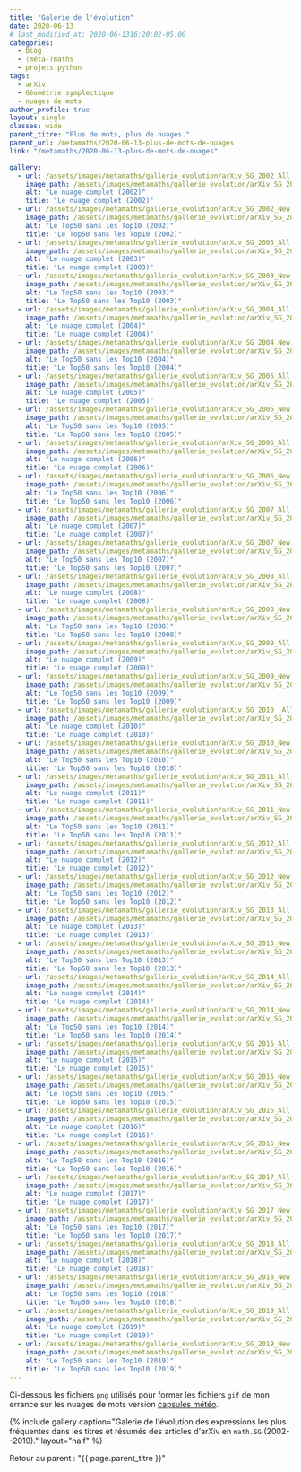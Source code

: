 ```yaml
---
title: "Galerie de l'évolution"
date: 2020-06-13
# last_modified_at: 2020-06-1316:20:02-05:00
categories:
  - blog
  - (méta-)maths
  - projets python
tags:
  - arXiv
  - Géométrie symplectique
  - nuages de mots
author_profile: true
layout: single
classes: wide
parent_titre: "Plus de mots, plus de nuages."
parent_url: /metamaths/2020-06-13-plus-de-mots-de-nuages
link: "/metamaths/2020-06-13-plus-de-mots-de-nuages"

gallery:
  - url: /assets/images/metamaths/gallerie_evolution/arXiv_SG_2002_All.png
    image_path: /assets/images/metamaths/gallerie_evolution/arXiv_SG_2002_All.png
    alt: "Le nuage complet (2002)"
    title: "Le nuage complet (2002)"
  - url: /assets/images/metamaths/gallerie_evolution/arXiv_SG_2002_New.png
    image_path: /assets/images/metamaths/gallerie_evolution/arXiv_SG_2002_New.png
    alt: "Le Top50 sans les Top10 (2002)"
    title: "Le Top50 sans les Top10 (2002)"
  - url: /assets/images/metamaths/gallerie_evolution/arXiv_SG_2003_All.png
    image_path: /assets/images/metamaths/gallerie_evolution/arXiv_SG_2003_All.png
    alt: "Le nuage complet (2003)"
    title: "Le nuage complet (2003)"
  - url: /assets/images/metamaths/gallerie_evolution/arXiv_SG_2003_New.png
    image_path: /assets/images/metamaths/gallerie_evolution/arXiv_SG_2003_New.png
    alt: "Le Top50 sans les Top10 (2003)"
    title: "Le Top50 sans les Top10 (2003)"
  - url: /assets/images/metamaths/gallerie_evolution/arXiv_SG_2004_All.png
    image_path: /assets/images/metamaths/gallerie_evolution/arXiv_SG_2004_All.png
    alt: "Le nuage complet (2004)"
    title: "Le nuage complet (2004)"
  - url: /assets/images/metamaths/gallerie_evolution/arXiv_SG_2004_New.png
    image_path: /assets/images/metamaths/gallerie_evolution/arXiv_SG_2004_New.png
    alt: "Le Top50 sans les Top10 (2004)"
    title: "Le Top50 sans les Top10 (2004)"
  - url: /assets/images/metamaths/gallerie_evolution/arXiv_SG_2005_All.png
    image_path: /assets/images/metamaths/gallerie_evolution/arXiv_SG_2005_All.png
    alt: "Le nuage complet (2005)"
    title: "Le nuage complet (2005)"
  - url: /assets/images/metamaths/gallerie_evolution/arXiv_SG_2005_New.png
    image_path: /assets/images/metamaths/gallerie_evolution/arXiv_SG_2005_New.png
    alt: "Le Top50 sans les Top10 (2005)"
    title: "Le Top50 sans les Top10 (2005)"
  - url: /assets/images/metamaths/gallerie_evolution/arXiv_SG_2006_All.png
    image_path: /assets/images/metamaths/gallerie_evolution/arXiv_SG_2006_All.png
    alt: "Le nuage complet (2006)"
    title: "Le nuage complet (2006)"
  - url: /assets/images/metamaths/gallerie_evolution/arXiv_SG_2006_New.png
    image_path: /assets/images/metamaths/gallerie_evolution/arXiv_SG_2006_New.png
    alt: "Le Top50 sans les Top10 (2006)"
    title: "Le Top50 sans les Top10 (2006)"
  - url: /assets/images/metamaths/gallerie_evolution/arXiv_SG_2007_All.png
    image_path: /assets/images/metamaths/gallerie_evolution/arXiv_SG_2007_All.png
    alt: "Le nuage complet (2007)"
    title: "Le nuage complet (2007)"
  - url: /assets/images/metamaths/gallerie_evolution/arXiv_SG_2007_New.png
    image_path: /assets/images/metamaths/gallerie_evolution/arXiv_SG_2007_New.png
    alt: "Le Top50 sans les Top10 (2007)"
    title: "Le Top50 sans les Top10 (2007)"
  - url: /assets/images/metamaths/gallerie_evolution/arXiv_SG_2008_All.png
    image_path: /assets/images/metamaths/gallerie_evolution/arXiv_SG_2008_All.png
    alt: "Le nuage complet (2008)"
    title: "Le nuage complet (2008)"
  - url: /assets/images/metamaths/gallerie_evolution/arXiv_SG_2008_New.png
    image_path: /assets/images/metamaths/gallerie_evolution/arXiv_SG_2008_New.png
    alt: "Le Top50 sans les Top10 (2008)"
    title: "Le Top50 sans les Top10 (2008)"
  - url: /assets/images/metamaths/gallerie_evolution/arXiv_SG_2009_All.png
    image_path: /assets/images/metamaths/gallerie_evolution/arXiv_SG_2009_All.png
    alt: "Le nuage complet (2009)"
    title: "Le nuage complet (2009)"
  - url: /assets/images/metamaths/gallerie_evolution/arXiv_SG_2009_New.png
    image_path: /assets/images/metamaths/gallerie_evolution/arXiv_SG_2009_New.png
    alt: "Le Top50 sans les Top10 (2009)"
    title: "Le Top50 sans les Top10 (2009)"
  - url: /assets/images/metamaths/gallerie_evolution/arXiv_SG_2010 _All.png
    image_path: /assets/images/metamaths/gallerie_evolution/arXiv_SG_2010_All.png
    alt: "Le nuage complet (2010)"
    title: "Le nuage complet (2010)"
  - url: /assets/images/metamaths/gallerie_evolution/arXiv_SG_2010_New.png
    image_path: /assets/images/metamaths/gallerie_evolution/arXiv_SG_2010_New.png
    alt: "Le Top50 sans les Top10 (2010)"
    title: "Le Top50 sans les Top10 (2010)"
  - url: /assets/images/metamaths/gallerie_evolution/arXiv_SG_2011_All.png
    image_path: /assets/images/metamaths/gallerie_evolution/arXiv_SG_2011_All.png
    alt: "Le nuage complet (2011)"
    title: "Le nuage complet (2011)"
  - url: /assets/images/metamaths/gallerie_evolution/arXiv_SG_2011_New.png
    image_path: /assets/images/metamaths/gallerie_evolution/arXiv_SG_2011_New.png
    alt: "Le Top50 sans les Top10 (2011)"
    title: "Le Top50 sans les Top10 (2011)"
  - url: /assets/images/metamaths/gallerie_evolution/arXiv_SG_2012_All.png
    image_path: /assets/images/metamaths/gallerie_evolution/arXiv_SG_2012_All.png
    alt: "Le nuage complet (2012)"
    title: "Le nuage complet (2012)"
  - url: /assets/images/metamaths/gallerie_evolution/arXiv_SG_2012_New.png
    image_path: /assets/images/metamaths/gallerie_evolution/arXiv_SG_2012_New.png
    alt: "Le Top50 sans les Top10 (2012)"
    title: "Le Top50 sans les Top10 (2012)"
  - url: /assets/images/metamaths/gallerie_evolution/arXiv_SG_2013_All.png
    image_path: /assets/images/metamaths/gallerie_evolution/arXiv_SG_2013_All.png
    alt: "Le nuage complet (2013)"
    title: "Le nuage complet (2013)"
  - url: /assets/images/metamaths/gallerie_evolution/arXiv_SG_2013_New.png
    image_path: /assets/images/metamaths/gallerie_evolution/arXiv_SG_2013_New.png
    alt: "Le Top50 sans les Top10 (2013)"
    title: "Le Top50 sans les Top10 (2013)"
  - url: /assets/images/metamaths/gallerie_evolution/arXiv_SG_2014_All.png
    image_path: /assets/images/metamaths/gallerie_evolution/arXiv_SG_2014_All.png
    alt: "Le nuage complet (2014)"
    title: "Le nuage complet (2014)"
  - url: /assets/images/metamaths/gallerie_evolution/arXiv_SG_2014_New.png
    image_path: /assets/images/metamaths/gallerie_evolution/arXiv_SG_2014_New.png
    alt: "Le Top50 sans les Top10 (2014)"
    title: "Le Top50 sans les Top10 (2014)"
  - url: /assets/images/metamaths/gallerie_evolution/arXiv_SG_2015_All.png
    image_path: /assets/images/metamaths/gallerie_evolution/arXiv_SG_2015_All.png
    alt: "Le nuage complet (2015)"
    title: "Le nuage complet (2015)"
  - url: /assets/images/metamaths/gallerie_evolution/arXiv_SG_2015_New.png
    image_path: /assets/images/metamaths/gallerie_evolution/arXiv_SG_2015_New.png
    alt: "Le Top50 sans les Top10 (2015)"
    title: "Le Top50 sans les Top10 (2015)"
  - url: /assets/images/metamaths/gallerie_evolution/arXiv_SG_2016_All.png
    image_path: /assets/images/metamaths/gallerie_evolution/arXiv_SG_2016_All.png
    alt: "Le nuage complet (2016)"
    title: "Le nuage complet (2016)"
  - url: /assets/images/metamaths/gallerie_evolution/arXiv_SG_2016_New.png
    image_path: /assets/images/metamaths/gallerie_evolution/arXiv_SG_2016_New.png
    alt: "Le Top50 sans les Top10 (2016)"
    title: "Le Top50 sans les Top10 (2016)"
  - url: /assets/images/metamaths/gallerie_evolution/arXiv_SG_2017_All.png
    image_path: /assets/images/metamaths/gallerie_evolution/arXiv_SG_2017_All.png
    alt: "Le nuage complet (2017)"
    title: "Le nuage complet (2017)"
  - url: /assets/images/metamaths/gallerie_evolution/arXiv_SG_2017_New.png
    image_path: /assets/images/metamaths/gallerie_evolution/arXiv_SG_2017_New.png
    alt: "Le Top50 sans les Top10 (2017)"
    title: "Le Top50 sans les Top10 (2017)"
  - url: /assets/images/metamaths/gallerie_evolution/arXiv_SG_2018_All.png
    image_path: /assets/images/metamaths/gallerie_evolution/arXiv_SG_2018_All.png
    alt: "Le nuage complet (2018)"
    title: "Le nuage complet (2018)"
  - url: /assets/images/metamaths/gallerie_evolution/arXiv_SG_2018_New.png
    image_path: /assets/images/metamaths/gallerie_evolution/arXiv_SG_2018_New.png
    alt: "Le Top50 sans les Top10 (2018)"
    title: "Le Top50 sans les Top10 (2018)"
  - url: /assets/images/metamaths/gallerie_evolution/arXiv_SG_2019_All.png
    image_path: /assets/images/metamaths/gallerie_evolution/arXiv_SG_2019_All.png
    alt: "Le nuage complet (2019)"
    title: "Le nuage complet (2019)"
  - url: /assets/images/metamaths/gallerie_evolution/arXiv_SG_2019_New.png
    image_path: /assets/images/metamaths/gallerie_evolution/arXiv_SG_2019_New.png
    alt: "Le Top50 sans les Top10 (2019)"
    title: "Le Top50 sans les Top10 (2019)"
---
```


Ci-dessous les fichiers `png` utilisés pour former les fichiers `gif` de mon errance sur les nuages de mots version [capsules météo](/metamaths/2020-06-13-plus-de-mots-de-nuages).

{% include gallery caption="Galerie de l'évolution des expressions les plus fréquentes dans les titres et résumés des articles d'arXiv en `math.SG` (2002--2019)." layout="half" %}

Retour au parent : "{{ page.parent_titre }}"